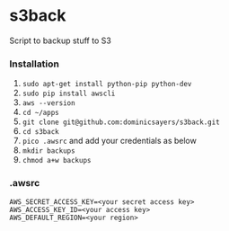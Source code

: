 # s3back
Script to backup stuff to S3

### Installation

1.  `sudo apt-get install python-pip python-dev`
1.  `sudo pip install awscli`
1.  `aws --version`
1.  `cd ~/apps`
1.  `git clone git@github.com:dominicsayers/s3back.git`
1.  `cd s3back`
1.  `pico .awsrc` and add your credentials as below
1.  `mkdir backups`
1.  `chmod a+w backups`

### .awsrc

```
AWS_SECRET_ACCESS_KEY=<your secret access key>
AWS_ACCESS_KEY_ID=<your access key>
AWS_DEFAULT_REGION=<your region>
```
